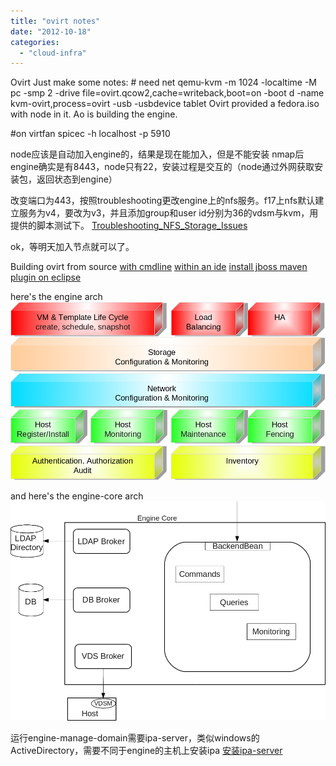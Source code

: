 ```yaml
---
title: "ovirt notes"
date: "2012-10-18"
categories: 
  - "cloud-infra"
---
```


Ovirt Just make some notes: # need net qemu-kvm -m 1024 -localtime -M pc -smp 2 -drive file=ovirt.qcow2,cache=writeback,boot=on -boot d -name kvm-ovirt,process=ovirt -usb -usbdevice tablet Ovirt provided a fedora.iso with node in it. Ao is building the engine.

#on virtfan spicec -h localhost -p 5910

node应该是自动加入engine的，结果是现在能加入，但是不能安装 nmap后engine确实是有8443，node只有22，安装过程是交互的（node通过外网获取安装包，返回状态到engine）

改变端口为443，按照troubleshooting更改engine上的nfs服务。f17上nfs默认建立服务为v4，要改为v3，并且添加group和user id分别为36的vdsm与kvm，用提供的脚本测试下。 [Troubleshooting\_NFS\_Storage\_Issues](http://wiki.ovirt.org/wiki/Troubleshooting_NFS_Storage_Issues "fix the nfs")

ok，等明天加入节点就可以了。

Building ovirt from source [with cmdline](http://wiki.ovirt.org/wiki/Building_oVirt_engine "with cmdline") [within an ide](http://wiki.ovirt.org/wiki/Building_Ovirt_Engine/IDE "within an ide") [install jboss maven plugin on eclipse](https://community.jboss.org/en/tools/blog/2011/02/21/getting-started-with-jboss-tools-jboss-maven-integration-and-weld "install jboss maven plugin on eclipse")

here's the engine arch [![](/blog/images/Engine-arch.png "Engine-arch")](http://69.164.197.168/wp-content/uploads/2012/10/Engine-arch.png)

and here's the engine-core arch [![](/blog/images/Engine-arch2.png "Engine-arch2")](http://69.164.197.168/wp-content/uploads/2012/10/Engine-arch2.png)

运行engine-manage-domain需要ipa-server，类似windows的ActiveDirectory，需要不同于engine的主机上安装ipa [安装ipa-server](http://blog.jaurola.fi/2011/12/28/implementing-ipa-server-with-windowslinux-environment "ipa-server")
